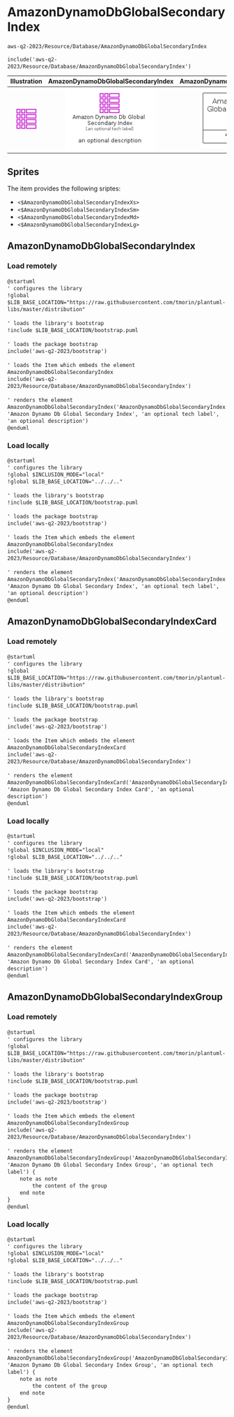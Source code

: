 # AmazonDynamoDbGlobalSecondaryIndex


```text
aws-q2-2023/Resource/Database/AmazonDynamoDbGlobalSecondaryIndex
```

```text
include('aws-q2-2023/Resource/Database/AmazonDynamoDbGlobalSecondaryIndex')
```



| Illustration | AmazonDynamoDbGlobalSecondaryIndex | AmazonDynamoDbGlobalSecondaryIndexCard | AmazonDynamoDbGlobalSecondaryIndexGroup |
| :---: | :---: | :---: | :---: |
| ![illustration for Illustration](../../../aws-q2-2023/Resource/Database/AmazonDynamoDbGlobalSecondaryIndex.png) | ![illustration for AmazonDynamoDbGlobalSecondaryIndex](../../../aws-q2-2023/Resource/Database/AmazonDynamoDbGlobalSecondaryIndex.Local.png) | ![illustration for AmazonDynamoDbGlobalSecondaryIndexCard](../../../aws-q2-2023/Resource/Database/AmazonDynamoDbGlobalSecondaryIndexCard.Local.png) | ![illustration for AmazonDynamoDbGlobalSecondaryIndexGroup](../../../aws-q2-2023/Resource/Database/AmazonDynamoDbGlobalSecondaryIndexGroup.Local.png) |



## Sprites
The item provides the following sriptes:

- `<$AmazonDynamoDbGlobalSecondaryIndexXs>`
- `<$AmazonDynamoDbGlobalSecondaryIndexSm>`
- `<$AmazonDynamoDbGlobalSecondaryIndexMd>`
- `<$AmazonDynamoDbGlobalSecondaryIndexLg>`





## AmazonDynamoDbGlobalSecondaryIndex

### Load remotely
```plantuml
@startuml
' configures the library
!global $LIB_BASE_LOCATION="https://raw.githubusercontent.com/tmorin/plantuml-libs/master/distribution"

' loads the library's bootstrap
!include $LIB_BASE_LOCATION/bootstrap.puml

' loads the package bootstrap
include('aws-q2-2023/bootstrap')

' loads the Item which embeds the element AmazonDynamoDbGlobalSecondaryIndex
include('aws-q2-2023/Resource/Database/AmazonDynamoDbGlobalSecondaryIndex')

' renders the element
AmazonDynamoDbGlobalSecondaryIndex('AmazonDynamoDbGlobalSecondaryIndex', 'Amazon Dynamo Db Global Secondary Index', 'an optional tech label', 'an optional description')
@enduml
```

### Load locally
```plantuml
@startuml
' configures the library
!global $INCLUSION_MODE="local"
!global $LIB_BASE_LOCATION="../../.."

' loads the library's bootstrap
!include $LIB_BASE_LOCATION/bootstrap.puml

' loads the package bootstrap
include('aws-q2-2023/bootstrap')

' loads the Item which embeds the element AmazonDynamoDbGlobalSecondaryIndex
include('aws-q2-2023/Resource/Database/AmazonDynamoDbGlobalSecondaryIndex')

' renders the element
AmazonDynamoDbGlobalSecondaryIndex('AmazonDynamoDbGlobalSecondaryIndex', 'Amazon Dynamo Db Global Secondary Index', 'an optional tech label', 'an optional description')
@enduml
```

## AmazonDynamoDbGlobalSecondaryIndexCard

### Load remotely
```plantuml
@startuml
' configures the library
!global $LIB_BASE_LOCATION="https://raw.githubusercontent.com/tmorin/plantuml-libs/master/distribution"

' loads the library's bootstrap
!include $LIB_BASE_LOCATION/bootstrap.puml

' loads the package bootstrap
include('aws-q2-2023/bootstrap')

' loads the Item which embeds the element AmazonDynamoDbGlobalSecondaryIndexCard
include('aws-q2-2023/Resource/Database/AmazonDynamoDbGlobalSecondaryIndex')

' renders the element
AmazonDynamoDbGlobalSecondaryIndexCard('AmazonDynamoDbGlobalSecondaryIndexCard', 'Amazon Dynamo Db Global Secondary Index Card', 'an optional description')
@enduml
```

### Load locally
```plantuml
@startuml
' configures the library
!global $INCLUSION_MODE="local"
!global $LIB_BASE_LOCATION="../../.."

' loads the library's bootstrap
!include $LIB_BASE_LOCATION/bootstrap.puml

' loads the package bootstrap
include('aws-q2-2023/bootstrap')

' loads the Item which embeds the element AmazonDynamoDbGlobalSecondaryIndexCard
include('aws-q2-2023/Resource/Database/AmazonDynamoDbGlobalSecondaryIndex')

' renders the element
AmazonDynamoDbGlobalSecondaryIndexCard('AmazonDynamoDbGlobalSecondaryIndexCard', 'Amazon Dynamo Db Global Secondary Index Card', 'an optional description')
@enduml
```

## AmazonDynamoDbGlobalSecondaryIndexGroup

### Load remotely
```plantuml
@startuml
' configures the library
!global $LIB_BASE_LOCATION="https://raw.githubusercontent.com/tmorin/plantuml-libs/master/distribution"

' loads the library's bootstrap
!include $LIB_BASE_LOCATION/bootstrap.puml

' loads the package bootstrap
include('aws-q2-2023/bootstrap')

' loads the Item which embeds the element AmazonDynamoDbGlobalSecondaryIndexGroup
include('aws-q2-2023/Resource/Database/AmazonDynamoDbGlobalSecondaryIndex')

' renders the element
AmazonDynamoDbGlobalSecondaryIndexGroup('AmazonDynamoDbGlobalSecondaryIndexGroup', 'Amazon Dynamo Db Global Secondary Index Group', 'an optional tech label') {
    note as note
        the content of the group
    end note
}
@enduml
```

### Load locally
```plantuml
@startuml
' configures the library
!global $INCLUSION_MODE="local"
!global $LIB_BASE_LOCATION="../../.."

' loads the library's bootstrap
!include $LIB_BASE_LOCATION/bootstrap.puml

' loads the package bootstrap
include('aws-q2-2023/bootstrap')

' loads the Item which embeds the element AmazonDynamoDbGlobalSecondaryIndexGroup
include('aws-q2-2023/Resource/Database/AmazonDynamoDbGlobalSecondaryIndex')

' renders the element
AmazonDynamoDbGlobalSecondaryIndexGroup('AmazonDynamoDbGlobalSecondaryIndexGroup', 'Amazon Dynamo Db Global Secondary Index Group', 'an optional tech label') {
    note as note
        the content of the group
    end note
}
@enduml
```

